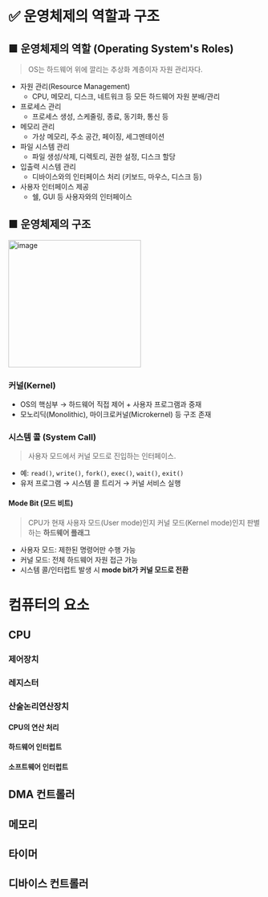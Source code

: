 # ✅ 운영체제의 역할과 구조
## ■ 운영체제의 역할 (Operating System's Roles)
> OS는 하드웨어 위에 깔리는 추상화 계층이자 자원 관리자다.
- 자원 관리(Resource Management)
  - CPU, 메모리, 디스크, 네트워크 등 모든 하드웨어 자원 분배/관리
- 프로세스 관리
  - 프로세스 생성, 스케줄링, 종료, 동기화, 통신 등
- 메모리 관리
  - 가상 메모리, 주소 공간, 페이징, 세그멘테이션
- 파일 시스템 관리
  - 파일 생성/삭제, 디렉토리, 권한 설정, 디스크 할당
- 입출력 시스템 관리
  - 디바이스와의 인터페이스 처리 (키보드, 마우스, 디스크 등)
- 사용자 인터페이스 제공
  - 쉘, GUI 등 사용자와의 인터페이스
## ■ 운영체제의 구조
<img width="264" height="254" alt="image" src="https://github.com/user-attachments/assets/376198da-a749-46a4-b3af-18839073345c" />

### 커널(Kernel)
- OS의 핵심부 → 하드웨어 직접 제어 + 사용자 프로그램과 중재
- 모노리딕(Monolithic), 마이크로커널(Microkernel) 등 구조 존재
### 시스템 콜 (System Call)
> 사용자 모드에서 커널 모드로 진입하는 인터페이스.
- 예: `read()`, `write()`, `fork()`, `exec()`, `wait()`, `exit()`
- 유저 프로그램 → 시스템 콜 트리거 → 커널 서비스 실행
#### Mode Bit (모드 비트)
> CPU가 현재 사용자 모드(User mode)인지
>  커널 모드(Kernel mode)인지 판별하는 **하드웨어 플래그**
- 사용자 모드: 제한된 명령어만 수행 가능
- 커널 모드: 전체 하드웨어 자원 접근 가능
- 시스템 콜/인터럽트 발생 시 **mode bit가 커널 모드로 전환**
# 컴퓨터의 요소
## CPU
### 제어장치
### 레지스터
### 산술논리연산장치
#### CPU의 연산 처리
#### 하드웨어 인터럽트
#### 소프트웨어 인터럽트
## DMA 컨트롤러
## 메모리
## 타이머
## 디바이스 컨트롤러

